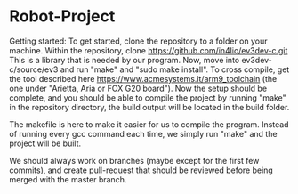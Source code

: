 # Robot-Project

Getting started:
To get started, clone the repository to a folder on your machine. Within the repository, clone https://github.com/in4lio/ev3dev-c.git This is a library that is needed by our program. Now, move into ev3dev-c/source/ev3 and run "make" and "sudo make install".
To cross compile, get the tool described here https://www.acmesystems.it/arm9_toolchain (the one under "Arietta, Aria or FOX G20 board"). Now the setup should be complete, and you should be able to compile the project by running "make" in the repository directory, the build output will be located in the build folder.

The makefile is here to make it easier for us to compile the program. Instead of running every gcc command each time, we simply run "make" and the project will be built.

We should always work on branches (maybe except for the first few commits), and create pull-request that should be reviewed before being merged with the master branch.
